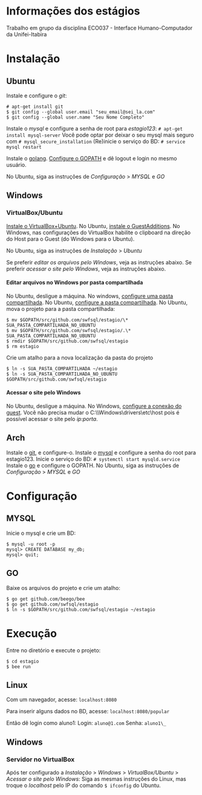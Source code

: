 # Informações dos estágios
Trabalho em grupo da disciplina ECO037 - Interface Humano-Computador da Unifei-Itabira

# Instalação

## Ubuntu
Instale e configure o *git*:
```console
# apt-get install git
$ git config --global user.email "seu_email@sei_la.com"
$ git config --global user.name "Seu Nome Completo"
```

Instale o *mysql* e configure a senha de root para *estagio123*: `# apt-get install mysql-server`
Você pode optar por deixar o seu mysql mais seguro com `# mysql_secure_installation`
(Re)inicie o serviço do BD: `# service mysql restart`

Instale o [golang](https://github.com/golang/go/wiki/Ubuntu).
[Configure o GOPATH](https://stackoverflow.com/questions/21001387/how-do-i-set-the-gopath-environment-variable-on-ubuntu-what-file-must-i-edit) e dê logout e login no mesmo usuário.

No Ubuntu, siga as instruções de *Configuração* > *MYSQL* e *GO*

## Windows
### VirtualBox/Ubuntu
[Instale o VirtualBox+Ubuntu](http://pt.wikihow.com/Instalar-o-Ubuntu-no-VirtualBox).
No Ubuntu, [instale o GuestAdditions](http://www.htpcbeginner.com/install-virtualbox-guest-additions-on-ubuntu-debian/).
No Windows, nas configurações do VirtualBox habilite o clipboard na direção do Host para o Guest (do Windows para o Ubuntu).

No Ubuntu, siga as instruções de *Instalação* > *Ubuntu*

Se preferir *editar os arquivos pelo Windows*, veja as instruções abaixo.
Se preferir *acessar o site pelo Windows*, veja as instruções abaixo.

#### Editar arquivos no Windows por pasta compartilhada
No Ubuntu, desligue a máquina. 
No windows, [configure uma pasta compartilhada](http://www.htpcbeginner.com/setup-virtualbox-shared-folders-linux-windows/).
No Ubuntu, [configure a pasta compartilhada](http://www.htpcbeginner.com/mount-virtualbox-shared-folder-on-ubuntu-linux/).
No Ubuntu, mova o projeto para a pasta compartilhada:
```console
$ mv $GOPATH/src/github.com/swfsql/estagio/\* SUA_PASTA_COMPARTILHADA_NO_UBUNTU
$ mv $GOPATH/src/github.com/swfsql/estagio/.\* SUA_PASTA_COMPARTILHADA_NO_UBUNTU
$ rmdir $GOPATH/src/github.com/swfsql/estagio
$ rm estagio
```
Crie um atalho para a nova localização da pasta do projeto
```console
$ ln -s SUA_PASTA_COMPARTILHADA ~/estagio
$ ln -s SUA_PASTA_COMPARTILHADA_NO_UBUNTU $GOPATH/src/github.com/swfsql/estagio
```

#### Acessar o site pelo Windows
No Ubuntu, desligue a máquina.
No Windows, [configure a conexão do guest](https://askubuntu.com/questions/52147/how-can-i-access-apache-on-virtualbox-guest-from-host). Você não precisa mudar o C:\\\\Windows\drivers\etc\host pois é possível acessar o site pelo *ip:porta*.

## Arch
Instale o [git](https://wiki.archlinux.org/index.php/git), e configure-o.
Instale o [mysql](https://wiki.archlinux.org/index.php/MySQL) e configure a senha do root para estagio123.
Inicie o serviço do BD: `# systemctl start mysqld.service`
Instale o [go](https://wiki.archlinux.org/index.php/Go) e configure o GOPATH.
No Ubuntu, siga as instruções de *Configuração* > *MYSQL* e *GO*

# Configuração

## MYSQL
Inicie o mysql e crie um BD:
```console
$ mysql -u root -p
mysql> CREATE DATABASE my_db;	
mysql> quit;
```

## GO
Baixe os arquivos do projeto e crie um atalho:
```console
$ go get github.com/beego/bee
$ go get github.com/swfsql/estagio
$ ln -s $GOPATH/src/github.com/swfsql/estagio ~/estagio
```

# Execução
Entre no diretório e execute o projeto:
```console
$ cd estagio
$ bee run
```

## Linux
Com um navegador, acesse: 
`localhost:8080`

Para inserir alguns dados no BD, acesse: 
`localhost:8080/popular`

Então dê login como aluno1: 
Login: `aluno@1.com` 
Senha: `aluno1\_`

## Windows
### Servidor no VirtualBox
Após ter configurado a *Instalação* > *Windows* > *VirtualBox/Ubuntu* > *Acessar o site pelo Windows*:
Siga as mesmas instruções do Linux, mas troque o *localhost* pelo IP do comando `$ ifconfig` do Ubuntu.
